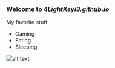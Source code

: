 ### Welcome to *4LightKeyi3.github.io*

My favorite stuff
- Gaming
- Eating
- Sleeping

![alt text](https://images.app.goo.gl/xQfPgC4AW1zFcUBD7)
